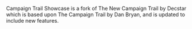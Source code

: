 Campaign Trail Showcase is a fork of The New Campaign Trail by Decstar which is based upon The Campaign Trail by Dan Bryan, and is updated to include new features.